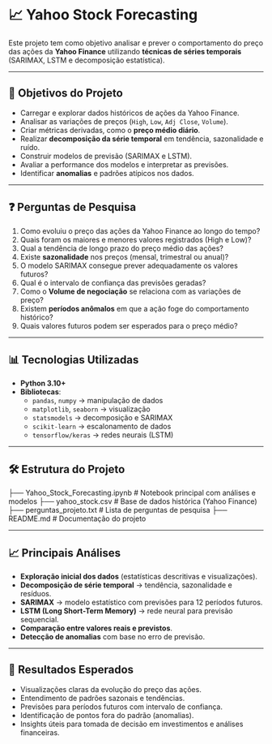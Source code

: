 # 📈 Yahoo Stock Forecasting

Este projeto tem como objetivo analisar e prever o comportamento do preço das ações da **Yahoo Finance** utilizando **técnicas de séries temporais** (SARIMAX, LSTM e decomposição estatística).

---

## 🚀 Objetivos do Projeto
- Carregar e explorar dados históricos de ações da Yahoo Finance.
- Analisar as variações de preços (`High`, `Low`, `Adj Close`, `Volume`).
- Criar métricas derivadas, como o **preço médio diário**.
- Realizar **decomposição da série temporal** em tendência, sazonalidade e ruído.
- Construir modelos de previsão (SARIMAX e LSTM).
- Avaliar a performance dos modelos e interpretar as previsões.
- Identificar **anomalias** e padrões atípicos nos dados.

---

## ❓ Perguntas de Pesquisa
1. Como evoluiu o preço das ações da Yahoo Finance ao longo do tempo?
2. Quais foram os maiores e menores valores registrados (High e Low)?
3. Qual a tendência de longo prazo do preço médio das ações?
4. Existe **sazonalidade** nos preços (mensal, trimestral ou anual)?
5. O modelo SARIMAX consegue prever adequadamente os valores futuros?
6. Qual é o intervalo de confiança das previsões geradas?
7. Como o **Volume de negociação** se relaciona com as variações de preço?
8. Existem **períodos anômalos** em que a ação foge do comportamento histórico?
9. Quais valores futuros podem ser esperados para o preço médio?

---

## 📊 Tecnologias Utilizadas
- **Python 3.10+**
- **Bibliotecas**:
  - `pandas`, `numpy` → manipulação de dados
  - `matplotlib`, `seaborn` → visualização
  - `statsmodels` → decomposição e SARIMAX
  - `scikit-learn` → escalonamento de dados
  - `tensorflow/keras` → redes neurais (LSTM)

---

## 🛠️ Estrutura do Projeto
├── Yahoo_Stock_Forecasting.ipynb # Notebook principal com análises e modelos
├── yahoo_stock.csv # Base de dados histórica (Yahoo Finance)
├── perguntas_projeto.txt # Lista de perguntas de pesquisa
├── README.md # Documentação do projeto


---

## 📈 Principais Análises
- **Exploração inicial dos dados** (estatísticas descritivas e visualizações).
- **Decomposição de série temporal** → tendência, sazonalidade e resíduos.
- **SARIMAX** → modelo estatístico com previsões para 12 períodos futuros.
- **LSTM (Long Short-Term Memory)** → rede neural para previsão sequencial.
- **Comparação entre valores reais e previstos**.
- **Detecção de anomalias** com base no erro de previsão.

---

## 🧩 Resultados Esperados
- Visualizações claras da evolução do preço das ações.
- Entendimento de padrões sazonais e tendências.
- Previsões para períodos futuros com intervalo de confiança.
- Identificação de pontos fora do padrão (anomalias).
- Insights úteis para tomada de decisão em investimentos e análises financeiras.

